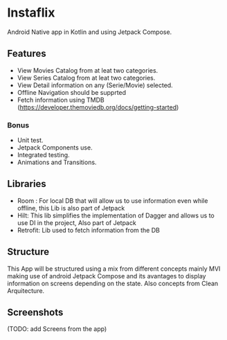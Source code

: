 # Instaflix

Android Native app in Kotlin and using Jetpack Compose. 

## Features 

- View Movies Catalog from at leat two categories.
- View Series Catalog from at leat two categories.
- View Detail information on any (Serie/Movie) selected.
- Offline Navigation should be supprted
- Fetch information using TMDB (https://developer.themoviedb.org/docs/getting-started)

### Bonus 

- Unit test.
- Jetpack Components use.
- Integrated testing.
- Animations and Transitions.
  
 ## Libraries

- Room : For local DB that will allow us to use information even while offline, this Lib is also part of Jetpack
- Hilt: This lib simplifies the implementation of Dagger and allows us to use DI in the project, Also part of Jetpack
- Retrofit: Lib used to fetch information from the DB

## Structure

 This App will be structured using a mix from different concepts mainly MVI making use of android Jetpack Compose and its avantages to display information on screens depending on the state. Also concepts from Clean Arquitecture.

## Screenshots 
(TODO: add Screens from the app) 
